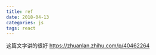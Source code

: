 ```yaml
---
title: ref
date: 2018-04-13
categories: js
tags: react
---
```


这篇文字讲的很好
https://zhuanlan.zhihu.com/p/40462264